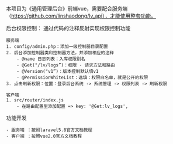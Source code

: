 本项目为《通用管理后台》前端vue，需要配合服务端（https://github.com/linshaodong/lv_api），才能使用整套功能。

后台权限控制：
	通过代码的注释反射实现权限控制功能
	
	服务端
	1. config/admin.php：添加一级控制器目录配置
	2. 后台添加控制器类和控制器方法，并添加相应的注释
		- @name 日志列表：入库权限别名
		- @Get("/lv/logs”)：权限 - 请求方法和路由
		- @Version("v1”)：版本控制默认填v1
		- @PermissionWhiteList：选填：权限白名单，就是公开的权限
	3. 点击刷新权限：位置：登录后台系统 -> 系统管理 -> 权限列表 -> 刷新权限
	
	客户端
	1. src/router/index.js
		- 在路由配置里添加配置 => key: '@Get:lv_logs',
	

功能开发

	- 服务端 ：按照laravel5.8官方文档教程
	- 客户端 ：按照vue2.0官方文档教程
